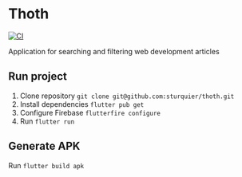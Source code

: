 # Thoth

[![CI](https://github.com/sturquier/thoth/actions/workflows/api.yml/badge.svg)](https://github.com/sturquier/thoth/actions/workflows/api.yml)

Application for searching and filtering web development articles

## Run project

1. Clone repository `git clone git@github.com:sturquier/thoth.git`
2. Install dependencies `flutter pub get`
3. Configure Firebase `flutterfire configure`
4. Run `flutter run`

## Generate APK

Run `flutter build apk`
